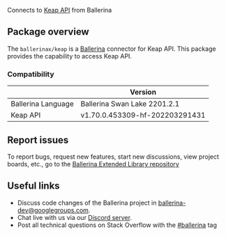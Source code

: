 Connects to [Keap API](https://developer.infusionsoft.com/docs/rest) from Ballerina

## Package overview
The `ballerinax/keap` is a [Ballerina](https://ballerina.io/) connector for Keap API.
This package provides the capability to access Keap API.

### Compatibility
|                               | Version                         |
|-------------------------------|---------------------------------|
| Ballerina Language            | Ballerina Swan Lake 2201.2.1    | 
| Keap API                      | v1.70.0.453309-hf-202203291431  |

## Report issues
To report bugs, request new features, start new discussions, view project boards, etc., go to the [Ballerina Extended Library repository](https://github.com/ballerina-platform/ballerina-extended-library)

## Useful links
- Discuss code changes of the Ballerina project in [ballerina-dev@googlegroups.com](mailto:ballerina-dev@googlegroups.com).
- Chat live with us via our [Discord server](https://discord.gg/ballerinalang).
- Post all technical questions on Stack Overflow with the [#ballerina](https://stackoverflow.com/questions/tagged/ballerina) tag
